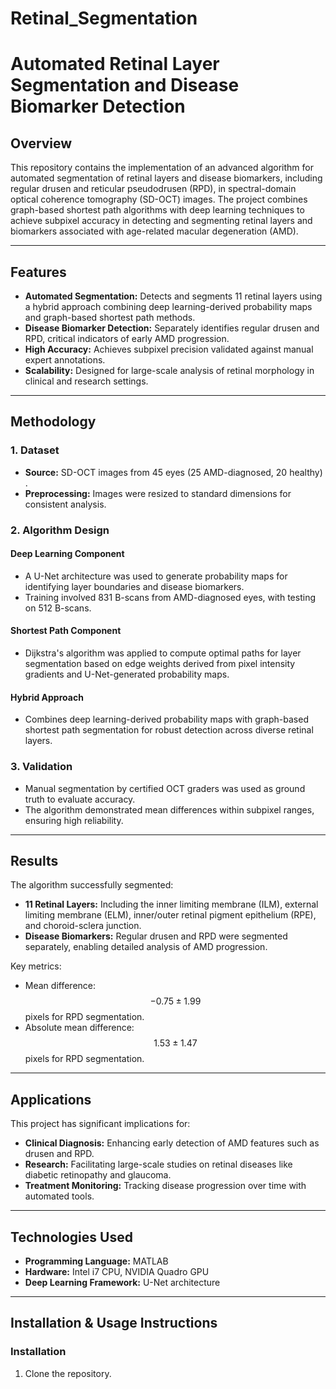 # Retinal_Segmentation
# Automated Retinal Layer Segmentation and Disease Biomarker Detection

## Overview

This repository contains the implementation of an advanced algorithm for automated segmentation of retinal layers and disease biomarkers, including regular drusen and reticular pseudodrusen (RPD), in spectral-domain optical coherence tomography (SD-OCT) images. The project combines graph-based shortest path algorithms with deep learning techniques to achieve subpixel accuracy in detecting and segmenting retinal layers and biomarkers associated with age-related macular degeneration (AMD).

---

## Features

- **Automated Segmentation:** Detects and segments 11 retinal layers using a hybrid approach combining deep learning-derived probability maps and graph-based shortest path methods.
- **Disease Biomarker Detection:** Separately identifies regular drusen and RPD, critical indicators of early AMD progression.
- **High Accuracy:** Achieves subpixel precision validated against manual expert annotations.
- **Scalability:** Designed for large-scale analysis of retinal morphology in clinical and research settings.

---

## Methodology

### 1. Dataset
- **Source:** SD-OCT images from 45 eyes (25 AMD-diagnosed, 20 healthy) .
- **Preprocessing:** Images were resized to standard dimensions for consistent analysis.

### 2. Algorithm Design
#### **Deep Learning Component**
- A U-Net architecture was used to generate probability maps for identifying layer boundaries and disease biomarkers.
- Training involved 831 B-scans from AMD-diagnosed eyes, with testing on 512 B-scans.

#### **Shortest Path Component**
- Dijkstra's algorithm was applied to compute optimal paths for layer segmentation based on edge weights derived from pixel intensity gradients and U-Net-generated probability maps.

#### **Hybrid Approach**
- Combines deep learning-derived probability maps with graph-based shortest path segmentation for robust detection across diverse retinal layers.

### 3. Validation
- Manual segmentation by certified OCT graders was used as ground truth to evaluate accuracy.
- The algorithm demonstrated mean differences within subpixel ranges, ensuring high reliability.

---

## Results

The algorithm successfully segmented:
- **11 Retinal Layers:** Including the inner limiting membrane (ILM), external limiting membrane (ELM), inner/outer retinal pigment epithelium (RPE), and choroid-sclera junction.
- **Disease Biomarkers:** Regular drusen and RPD were segmented separately, enabling detailed analysis of AMD progression.

Key metrics:
- Mean difference: $$-0.75 \pm 1.99$$ pixels for RPD segmentation.
- Absolute mean difference: $$1.53 \pm 1.47$$ pixels for RPD segmentation.

---

## Applications

This project has significant implications for:
- **Clinical Diagnosis:** Enhancing early detection of AMD features such as drusen and RPD.
- **Research:** Facilitating large-scale studies on retinal diseases like diabetic retinopathy and glaucoma.
- **Treatment Monitoring:** Tracking disease progression over time with automated tools.

---

## Technologies Used

- **Programming Language:** MATLAB
- **Hardware:** Intel i7 CPU, NVIDIA Quadro GPU
- **Deep Learning Framework:** U-Net architecture

---

## Installation & Usage Instructions

### Installation
1. Clone the repository.
